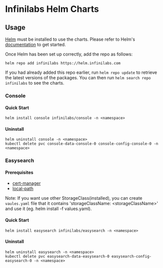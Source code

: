 # **Infinilabs Helm Charts**

## Usage

[Helm](https://helm.sh) must be installed to use the charts. Please refer to
Helm's [documentation](https://helm.sh/docs) to get started.

Once Helm has been set up correctly, add the repo as follows:

    helm repo add infinilabs https://helm.infinilabs.com

If you had already added this repo earlier, run `helm repo update` to retrieve
the latest versions of the packages. You can then run `helm search repo
infinilabs` to see the charts.

### Console

#### Quick Start

    helm install console infinilabs/console -n <namespace>

#### Uninstall
    helm uninstall console -n <namespace>
    kubectl delete pvc console-data-console-0 console-config-console-0 -n <namespace>

### Easysearch

#### Prerequisites

+ [cert-manager](https://cert-manager.io/docs/installation/)
+ [local-path](https://github.com/rancher/local-path-provisioner)

Note: If you want use other StorageClass(installed), you can create `vaules.yaml` file that it contains 'storageClassName: \<storageClassName\>' and use it (eg. helm install -f values.yaml).

#### Quick Start

    helm install easysearch infinilabs/easysearch -n <namespace>
  
#### Uninstall
    helm uninstall easysearch -n <namespace>
    kubectl delete pvc easysearch-data-easysearch-0 easysearch-config-easysearch-0 -n <namespace>
